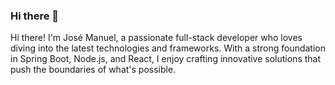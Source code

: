 ### Hi there 👋
Hi there! I'm José Manuel, a passionate full-stack developer who loves diving into the latest technologies and frameworks. With a strong foundation in Spring Boot, Node.js, and React, I enjoy crafting innovative solutions that push the boundaries of what's possible.
<!--
**joseramosvalderrama/joseramosvalderrama** is a ✨ _special_ ✨ repository because its `README.md` (this file) appears on your GitHub profile.

Here are some ideas to get you started:

- 🔭 I’m currently working on ...
- 🌱 I’m currently learning ...
- 👯 I’m looking to collaborate on ...
- 🤔 I’m looking for help with ...
- 💬 Ask me about ...
- 📫 How to reach me: ...
- 😄 Pronouns: ...
- ⚡ Fun fact: ...
-->
